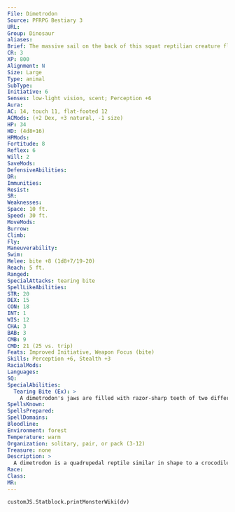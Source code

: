 ```yaml
---
File: Dimetrodon
Source: PFRPG Bestiary 3
URL: 
Group: Dinosaur
aliases: 
Brief: The massive sail on the back of this squat reptilian creature flexes and twitches as the beast stalks forward.
CR: 3
XP: 800
Alignment: N
Size: Large
Type: animal
SubType: 
Initiative: 6
Senses: low-light vision, scent; Perception +6
Aura: 
AC: 14, touch 11, flat-footed 12
ACMods: (+2 Dex, +3 natural, -1 size)
HP: 34
HD: (4d8+16)
HPMods: 
Fortitude: 8
Reflex: 6
Will: 2
SaveMods: 
DefensiveAbilities: 
DR: 
Immunities: 
Resist: 
SR: 
Weaknesses: 
Space: 10 ft.
Speed: 30 ft.
MoveMods: 
Burrow: 
Climb: 
Fly: 
Maneuverability: 
Swim: 
Melee: bite +8 (1d8+7/19-20)
Reach: 5 ft.
Ranged: 
SpecialAttacks: tearing bite
SpellLikeAbilities: 
STR: 20
DEX: 15
CON: 18
INT: 1
WIS: 12
CHA: 3
BAB: 3
CMB: 9
CMD: 21 (25 vs. trip)
Feats: Improved Initiative, Weapon Focus (bite)
Skills: Perception +6, Stealth +3
RacialMods: 
Languages: 
SQ: 
SpecialAbilities:
  Tearing Bite (Ex): >
    A dimetrodon's jaws are filled with razor-sharp teeth of two different sizes. This gives the creature a threat range of 19-20 with its bite attack.
SpellsKnown: 
SpellsPrepared: 
SpellDomains: 
Bloodline: 
Environment: forest
Temperature: warm
Organization: solitary, pair, or pack (3-12)
Treasure: none
Description: >
  A dimetrodon is a quadrupedal reptile similar in shape to a crocodile, but with a blunter snout filled with jagged, sharp teeth. Its most distinguishing feature is the massive sail that runs the length of its back. By extending or contracting the fin, the cold-blooded reptile can control its body temperature with ease. While they are not technically dinosaurs, dimetrodons are still often found dwelling in regions inhabited by such creatures.  A fully grown adult dimetrodon can reach a length of up to 15 feet and weigh upward of 2,000 pounds.  Dimetrodon Companions  Starting Statistics: Size Medium; Speed 30 ft.; AC +2 natural armor; Attack bite (1d8); Ability Scores Str 12, Dex 16, Con 14, Int 1, Wis 12, Cha 3; Special Qualities tearing bite. 7th-Level Advancement: Size Large; AC +1 natural armor; Attack bite (2d8); Ability Scores Str +8, Dex -2, Con +4.
Race: 
Class: 
MR: 
---
```

```dataviewjs
customJS.Statblock.printMonsterWiki(dv)
```
